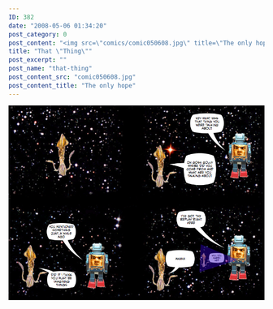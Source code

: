 ```yaml
---
ID: 382
date: "2008-05-06 01:34:20"
post_category: 0
post_content: "<img src=\"comics/comic050608.jpg\" title=\"The only hope\" />"
title: "That \"Thing\""
post_excerpt: ""
post_name: "that-thing"
post_content_src: "comic050608.jpg"
post_content_title: "The only hope"
---
```



[![The only hope](/comics-hi-res/comic050608.jpg)](/comics-hi-res/comic050608.jpg)
